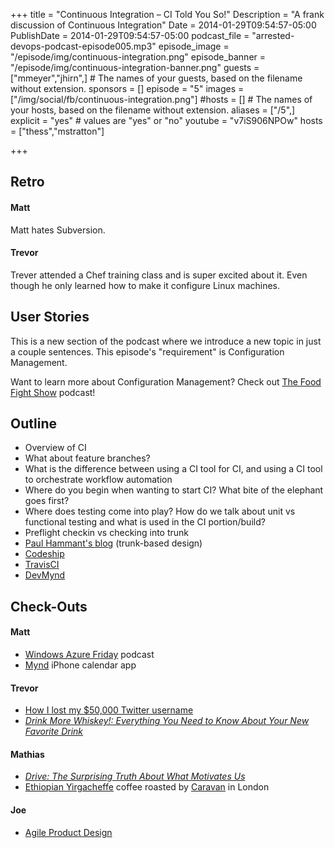 +++
title = "Continuous Integration – CI Told You So!"
Description = "A frank discussion of Continuous Integration"
Date = 2014-01-29T09:54:57-05:00
PublishDate = 2014-01-29T09:54:57-05:00
podcast_file = "arrested-devops-podcast-episode005.mp3"
episode_image = "/episode/img/continuous-integration.png"
episode_banner = "/episode/img/continuous-integration-banner.png"
guests = ["mmeyer","jhirn",] # The names of your guests, based on the filename without extension.
sponsors = []
episode = "5"
images = ["/img/social/fb/continuous-integration.png"]
#hosts = [] # The names of your hosts, based on the filename without extension.
aliases = ["/5",]
explicit = "yes" # values are "yes" or "no"
youtube = "v7iS906NPOw"
hosts = ["thess","mstratton"]

+++
<h2>Retro</h2>
<h4>Matt</h4>
Matt hates Subversion.
<h4>Trevor</h4>
Trever attended a Chef training class and is super excited about it. Even though he only learned how to make it configure Linux machines.
<h2>User Stories</h2>
This is a new section of the podcast where we introduce a new topic in just a couple sentences. This episode's "requirement" is Configuration Management.

Want to learn more about Configuration Management? Check out <a href="http://foodfightshow.org" target="_blank">The Food Fight Show</a> podcast!
<h2>Outline</h2>
<ul>
	<li>Overview of CI</li>
	<li>What about feature branches?</li>
	<li>What is the difference between using a CI tool for CI, and using a CI tool to orchestrate workflow automation</li>
	<li>Where do you begin when wanting to start CI? What bite of the elephant goes first?</li>
	<li>Where does testing come into play? How do we talk about unit vs functional testing and what is used in the CI portion/build?</li>
	<li>Preflight checkin vs checking into trunk</li>
	<li><a href="http://paulhammant.com/" target="_blank">Paul Hammant's blog</a> (trunk-based design)</li>
	<li><a href="http://www.codeship.io/" target="_blank">Codeship</a></li>
	<li><a href="http://travis-ci.org" target="_blank">TravisCI</a></li>
	<li><a href="http://www.devmynd.com/" target="_blank">DevMynd</a></li>
</ul>
<h2>Check-Outs</h2>
<h4>Matt</h4>
<ul>
	<li><a href="http://www.windowsazure.com/en-us/documentation/videos/windows-azure-friday/" target="_blank">Windows Azure Friday</a> podcast</li>
	<li><a href="http://itunes.apple.com/us/app/mynd-smart-calendar-meeting/id568604969?mt=8&amp;uo=4&amp;at=11lsCi" target="_blank">Mynd</a> iPhone calendar app</li>
</ul>
<h4>Trevor</h4>
<ul>
	<li><a href="http://thenextweb.com/socialmedia/2014/01/29/lost-50000-twitter-username/#!tV5eY" target="_blank">How I lost my $50,000 Twitter username</a></li>
	<li><a href="http://www.amazon.com/gp/product/1452109745/ref=as_li_ss_tl?ie=UTF8&amp;camp=1789&amp;creative=390957&amp;creativeASIN=1452109745&amp;linkCode=as2&amp;tag=arrdev-20"><i>Drink More Whiskey!: Everything You Need to Know About Your New Favorite Drink</i></a></li>
</ul>
<h4>Mathias</h4>
<ul>
	<li><a href="http://www.amazon.com/gp/product/1594484805/ref=as_li_ss_tl?ie=UTF8&amp;camp=1789&amp;creative=390957&amp;creativeASIN=1594484805&amp;linkCode=as2&amp;tag=arrdev-20"><i>Drive: The Surprising Truth About What Motivates Us</i></a></li>
	<li><a href="http://www.greenmountaincoffee.com/Coffee/FTOEthiopianY" target="_blank">Ethiopian Yirgacheffe</a> coffee roasted by <a href="http://www.caravanonexmouth.co.uk/" target="_blank">Caravan</a> in London</li>
</ul>
<h4>Joe</h4>
<ul>
	<li><a href="http://www.devmynd.com/event/agile-product-design" target="_blank">Agile Product Design</a></li>
</ul>
